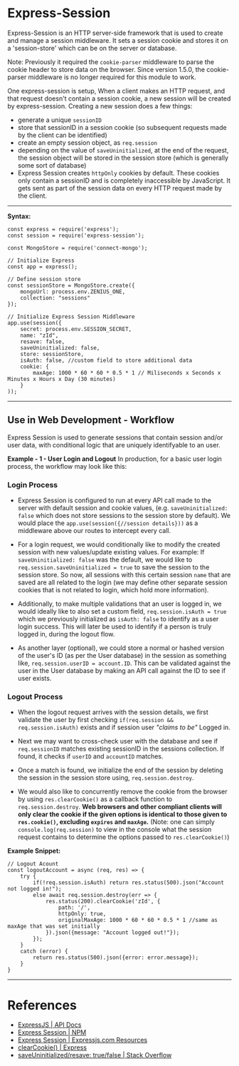 # Express-Session

Express-Session is an HTTP server-side framework that is used to create and manage a session middleware.
It sets a session cookie and stores it on a 'session-store' which can be on the server or database.

Note: Previously it required the `cookie-parser` middleware to parse the cookie header to store data on the browser. Since version 1.5.0, the cookie-parser middleware is no longer required for this module to work.

One express-session is setup,
When a client makes an HTTP request, and that request doesn't contain a session cookie, a new session will be created by express-session. Creating a new session does a few things:

- generate a unique `sessionID`
- store that sessionID in a session cookie (so subsequent requests made by the client can be identified)
- create an empty session object, as `req.session`
- depending on the value of `saveUninitialized`, at the end of the request, the session object will be stored in the session store (which is generally some sort of database)
- Express Session creates `httpOnly` cookies by default. These cookies only contain a sessionID and is completely inaccessible by JavaScript. It gets sent as part of the session data on every HTTP request made by the client.

--------------------------------------------------------------------------------------------------------

**Syntax:**
```
const express = require('express');
const session = require('express-session');

const MongoStore = require('connect-mongo');

// Initialize Express
const app = express();

// Define session store
const sessionStore = MongoStore.create({
    mongoUrl: process.env.ZENIUS_ONE,
    collection: "sessions"
});

// Initialize Express Session Middleware
app.use(session({
    secret: process.env.SESSION_SECRET,
    name: "zId",
    resave: false,
    saveUninitialized: false,
    store: sessionStore,
    isAuth: false, //custom field to store additional data
    cookie: {
        maxAge: 1000 * 60 * 60 * 0.5 * 1 // Miliseconds x Seconds x Minutes x Hours x Day (30 minutes)
    }
));
```

--------------------------------------------------------------------------------------------------------

## Use in Web Development - Workflow
Express Session is used to generate sessions that contain session and/or user data, with conditional logic that are uniquely identifyable to an user. 

**Example - 1 - User Login and Logout**
In production, for a basic user login process, the workflow may look like this:

### Login Process

- Express Session is configured to run at every API call made to the server with default session and cookie values, (e.g. `saveUninitialized: false` which does not store sessions to the session store by default).
We would place the `app.use(session({//session details}))` as a middleware above our routes to intercept every call.

- For a login request, we would conditionally like to modify the created session with new values/update existing values. For example: If `saveUninitialized: false` was the default, we would like to `req.session.saveUninitialized = true` to save the session to the session store. So now, all sessions with this certain session `name` that are saved are all related to the login (we may define other separate session cookies that is not related to login, which hold more information). 

- Additionally, to make multiple validations that an user is logged in, we would ideally like to also set a custom field, `req.session.isAuth = true` which we previously initialized as `isAuth: false` to identify as a user login success. This will later be used to identify if a person is truly logged in, during the logout flow.

- As another layer (optional), we could store a normal or hashed version of the user's ID (as per the User database) in the session as something like, `req.session.userID = account.ID`. This can be validated against the user in the User database by making an API call against the ID to see if user exists.

### Logout Process

- When the logout request arrives with the session details, we first validate the user by first checking `if(req.session && req.session.isAuth)` exists and if session user *"claims to be"* Logged in.

- Next we may want to cross-check user with the database and see if `req.sessionID` matches existing sessionID in the sessions collection. If found, it checks if `userID` and `accountID` matches.

- Once a match is found, we initialize the end of the session by deleting the session in the session store using, `req.session.destroy`.

- We would also like to concurrently remove the cookie from the browser by using `res.clearCookie()` as a callback function to `req.session.destroy`. **Web browsers and other compliant clients will only clear the cookie if the given options is identical to those given to `res.cookie()`, excluding `expires` and `maxAge`.**
(Note: one can simply `console.log(req.session)` to view in the console what the session request contains to determine the options passed to `res.clearCookie()`)

**Example Snippet:**
```
// Logout Acount
const logoutAccount = async (req, res) => {
    try {
        if(!req.session.isAuth) return res.status(500).json("Account not logged in!");
        else await req.session.destroy(err => {
            res.status(200).clearCookie('zId', {
                path: '/', 
                httpOnly: true,
                originalMaxAge: 1000 * 60 * 60 * 0.5 * 1 //same as maxAge that was set initially
            }).json({message: "Account logged out!"});
        });
    }
    catch (error) {
        return res.status(500).json({error: error.message});
    }
}
```

--------------------------------------------------------------------------------------------------------

# References
- [ExpressJS | API Docs](http://expressjs.com/en/5x/api.html)
- [Express Session | NPM](https://www.npmjs.com/package/express-session)
- [Express Session | Expressjs.com Resources](http://expressjs.com/en/resources/middleware/session.html)
- [clearCookie() | Express](http://expressjs.com/en/4x/api.html#res.clearCookie)
- [saveUninitialized/resave: true/false | Stack Overflow](https://stackoverflow.com/a/40396102/6574719)